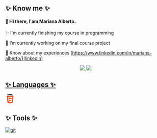 <h2 align="left">✨ Know me ✨</h2>


#### 👋 Hi there, I'am Mariana Alberto.

✨ I'm currently finishing my course in programming

🔭 I’m currently working on my final course project

📄 Know about my experiences [https://www.linkedin.com/in/mariana-alberto/](linkedin)

 <p><div align="center">
  <a href="https://github.com/7LIF">
  <img height="180em" src="https://github-readme-stats.vercel.app/api?username=7LIF&show_icons=true&theme=dark&include_all_commits=true&count_private=true"/>
  <img height="180em" src="https://github-readme-stats.vercel.app/api/top-langs/?username=7LIF&layout=compact&langs_count=7&theme=dark"/>
</div></p>

<h2 align="left">✨ Languages ✨</h2>
<a href="https://www.w3.org/html/" target="_blank" rel="noreferrer"> <img src="https://raw.githubusercontent.com/devicons/devicon/master/icons/html5/html5-original-wordmark.svg" alt="html5" width="30" height="30"/> </a>
  
 <h2 align="left">✨ Tools ✨</h2>
      <a href="https://git-scm.com/" target="_blank" rel="noreferrer"> <img src="https://www.vectorlogo.zone/logos/git-scm/git-scm-icon.svg" alt="git" width="30" height="30"/> </a> 

 
<!--
**7LIF/7LIF** is a ✨ _special_ ✨ repository because its `README.md` (this file) appears on your GitHub profile.

Here are some ideas to get you started:

- 🔭 I’m currently working on ...
- 🌱 I’m currently learning ...
- 👯 I’m looking to collaborate on ...
- 🤔 I’m looking for help with ...
- 💬 Ask me about ...
- 📫 How to reach me: ...
- 😄 Pronouns: ...
- ⚡ Fun fact: ...
-->
